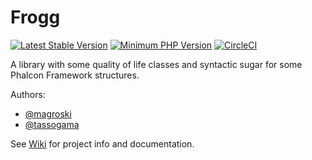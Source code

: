 # Frogg

[![Latest Stable Version](https://img.shields.io/packagist/v/magroski/frogg.svg?style=flat-square)](https://packagist.org/packages/magroski/frogg)
[![Minimum PHP Version](https://img.shields.io/badge/php-%3E%3D%207.0-8892BF.svg?style=flat-square)](https://php.net/)
[![CircleCI](https://circleci.com/gh/magroski/frogg.svg?style=svg)](https://circleci.com/gh/magroski/frogg)

A library with some quality of life classes and syntactic sugar for some Phalcon Framework structures. 

Authors:
* [@magroski](https://github.com/magroski)
* [@tassogama](https://github.com/tassogama)

See [Wiki](https://github.com/magroski/frogg/wiki) for project info and documentation.